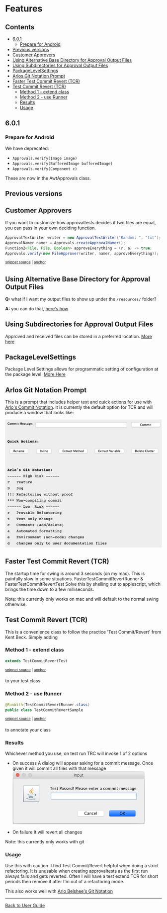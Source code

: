 <!--
GENERATED FILE - DO NOT EDIT
This file was generated by [MarkdownSnippets](https://github.com/SimonCropp/MarkdownSnippets).
Source File: /approvaltests/docs/mdsource/Features.source.md
To change this file edit the source file and then execute ./run_markdown_templates.sh.
-->

<a id="top"></a>

# Features

<!-- toc -->
## Contents

  * [6.0.1](#601)
    * [Prepare for Android](#prepare-for-android)
  * [Previous versions](#previous-versions)
  * [Customer Approvers](#customer-approvers)
  * [Using Alternative Base Directory for Approval Output Files](#using-alternative-base-directory-for-approval-output-files)
  * [Using Subdirectories for Approval Output Files](#using-subdirectories-for-approval-output-files)
  * [PackageLevelSettings](#packagelevelsettings)
  * [Arlos Git Notation Prompt](#arlos-git-notation-prompt)
  * [Faster Test Commit Revert (TCR)](#faster-test-commit-revert-tcr)
  * [Test Commit Revert (TCR)](#test-commit-revert-tcr)
    * [Method 1 - extend class](#method-1---extend-class)
    * [Method 2 - use Runner](#method-2---use-runner)
    * [Results](#results)
    * [Usage](#usage)<!-- endtoc -->

## 6.0.1
### Prepare for Android
We have deprecated:
* `Approvals.verify(Image image)`
* `Approvals.verify(BufferedImage bufferedImage)`
* `Approvals.verify(Component c)`

These are now in the AwtApprovals class.

## Previous versions


## Customer Approvers

If you want to customize how approvaltests decides if two files are equal, you can pass in your own deciding function.

<!-- snippet: custom_approver -->
<a id='snippet-custom_approver'/></a>
```java
ApprovalTextWriter writer = new ApprovalTextWriter("Random: ", "txt");
ApprovalNamer namer = Approvals.createApprovalNamer();
Function2<File, File, Boolean> approveEverything = (r, a) -> true;
Approvals.verify(new FileApprover(writer, namer, approveEverything));
```
<sup><a href='/approvaltests/src/test/java/org/approvaltests/approvers/tests/FileApproverTest.java#L52-L57' title='File snippet `custom_approver` was extracted from'>snippet source</a> | <a href='#snippet-custom_approver' title='Navigate to start of snippet `custom_approver`'>anchor</a></sup>
<!-- endsnippet -->


## Using Alternative Base Directory for Approval Output Files

**Q:** what if I want my output files to show up under the `/resources/` folder?

**A:** you can do that, [here's how](Configuration.md#alternative-base-directory-for-output-files)


## Using Subdirectories for Approval Output Files
Approved and received files can be stored in a preferred location. 
[More here](Configuration.md#using-subdirectories-for-approval-output-files)

## PackageLevelSettings

Package Level Settings allows for programmatic setting of configuration at the package level.
[More Here](Configuration.md#packagelevelsetting)

## Arlos Git Notation Prompt

This is a prompt that includes helper text and quick actions for use with [Arlo's Commit Notation](https://github.com/RefactoringCombos/ArlosCommitNotation).
It is currently the default option for TCR and will produce a window that looks like:

![prompt](/approvaltests/src/test/java/machine_specific_tests/approvaltests/testcommitrevert/ArlosGitNotationPromptTest.test.Mac_OS_X.approved.png)



## Faster Test Commit Revert (TCR)

The startup time for swing is around 3 seconds (on my mac). This is painfully slow in some situations. 
FasterTestCommitRevertRunner & FasterTestCommitRevertTest Solve this by shelling out to applescript, which 
brings the time down to a few milliseconds. 

Note: this currently only works on mac and will default to the normal swing otherwise. 

## Test Commit Revert (TCR)

This is a convenience class to follow the practice 'Test Commit/Revert' from Kent Beck. Simply adding
### Method 1 - extend class
<!-- snippet: test_commit_revert -->
<a id='snippet-test_commit_revert'/></a>
```java
extends TestCommitRevertTest
```
<sup><a href='/approvaltests/src/test/java/org/approvaltests/testcommitrevert/TestCommitRevertSample.java#L12-L14' title='File snippet `test_commit_revert` was extracted from'>snippet source</a> | <a href='#snippet-test_commit_revert' title='Navigate to start of snippet `test_commit_revert`'>anchor</a></sup>
<!-- endsnippet -->
to your test class

### Method 2 - use Runner
<!-- snippet: test_commit_revert_runner -->
<a id='snippet-test_commit_revert_runner'/></a>
```java
@RunWith(TestCommitRevertRunner.class)
public class TestCommitRevertSample
```
<sup><a href='/approvaltests/src/test/java/org/approvaltests/testcommitrevert/TestCommitRevertSample.java#L8-L11' title='File snippet `test_commit_revert_runner` was extracted from'>snippet source</a> | <a href='#snippet-test_commit_revert_runner' title='Navigate to start of snippet `test_commit_revert_runner`'>anchor</a></sup>
<!-- endsnippet -->
to annotate your class

### Results 

Whichever method you use, on test run TRC will invoke 1 of 2 options

*  On success
A dialog will appear asking for a commit message. Once given it will commit all files with that message
![prompt](images/commit_dialog.png)

* On failure
It will revert all changes

Note: this currently only works with git

### Usage

Use this with caution. I find Test Commit/Revert helpful when doing a strict refactoring. It is unusable when creating approvaltests as the first run always fails and gets reverted.
Often I will have a test extend TCR for short periods then remove it after I'm out of a refactoring mode.

This also works well with [Arlo Belshee's Git Notation](https://github.com/RefactoringCombos/ArlosCommitNotation) 


---

[Back to User Guide](README.md#top)
